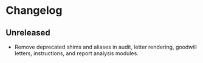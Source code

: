 # Changelog

## Unreleased
- Remove deprecated shims and aliases in audit, letter rendering, goodwill letters, instructions, and report analysis modules.
